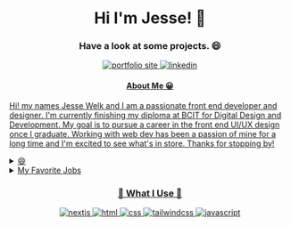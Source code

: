 <h1 align="center">Hi I'm Jesse! 👋</h1> 
<h3 align="center" color="grey">Have a look at some projects. 😄</h3>

<p align="center">
  <a href="https://welkwavestudios.com/">
    <img alt="portfolio site" title="WelkWaveStudios" src="https://img.shields.io/badge/Portfolio-WelkWaveStudios-cyan"/>
     <a href="https://www.linkedin.com/in/jesse-welk-2604301a1/"/>
    <img alt="linkedin" title="linkedin" src="https://img.shields.io/badge/LinkedIn-blue?logo=linkedin"/>
</p>

<h4 align="center">About Me 😀</h4>

<p>Hi! my names Jesse Welk and I am a passionate front end developer and designer. I'm currently finishing my diploma at BCIT for Digital Design and Development. My goal is to pursue a career in the front end UI/UX design once I graduate. Working with web dev has been a passion of mine for a long time and I'm excited to see what's in store. Thanks for stopping by!</p>

<details>
  <summary>😄</summary>
  <picture align="center">
    <img  alt="Keep on coding" src="https://image.spreadshirtmedia.com/image-server/v1/mp/products/T1459A839PA3861PT28D1017348731W8333H10000/views/1,width=1200,height=630,appearanceId=839,backgroundColor=F2F2F2/software-developer-keep-calm-and-keep-coding-sticker.jpg">
  </picture>
</details>

<details>                            
<summary>My Favorite Jobs</summary>


| Rank |    Jobs    |
|-----:|------------|
|     1| Design     |
|     2| UI/UX Dev  |
|     3| Front End  |

</details>


<h3 align="center">🔧 What I Use 🔨</h3>
<p align="center">
  <a href="https://github.com/search?q=user%3AJesseWelk+language%3Anextjs"><img alt="nextjs" src="https://img.shields.io/badge/Next-black?style=for-the-badge&logo=next.js&logoColor=white"/>         
  <a href="https://github.com/search?q=user%3AJesseWelk+language%3Ahtml"><img alt="html" src="https://img.shields.io/badge/html5-%23E34F26.svg?style=for-the-badge&logo=html5&logoColor=white"/>
  <a href="https://github.com/search?q=user%3AJesseWelk+language%3Acss"><img alt="css" src="https://img.shields.io/badge/css3-%231572B6.svg?style=for-the-badge&logo=css3&logoColor=white"/>
  <a href="https://github.com/search?q=user%3AJesseWelk+language%3Atailwindcss"><img alt="tailwindcss" src="https://img.shields.io/badge/tailwindcss-%2338B2AC.svg?style=for-the-badge&logo=tailwind-css&logoColor=white"/>
  <a href="https://github.com/search?q=user%3AJesseWelk+language%3Ajavascript"><img alt="javascript" src="https://img.shields.io/badge/javascript-%23323330.svg?style=for-the-badge&logo=javascript&logoColor=%23F7DF1E"/>
</p>

<!--
**JesseWelk/JesseWelk** is a ✨ _special_ ✨ repository because its `README.md` (this file) appears on your GitHub profile.

Here are some ideas to get you started:

- 🔭 I’m currently working on ...
- 🌱 I’m currently learning ...
- 👯 I’m looking to collaborate on ...
- 🤔 I’m looking for help with ...
- 💬 Ask me about ...
- 📫 How to reach me: ...
-  Pronouns: ...
- ⚡ Fun fact: ...
-->

